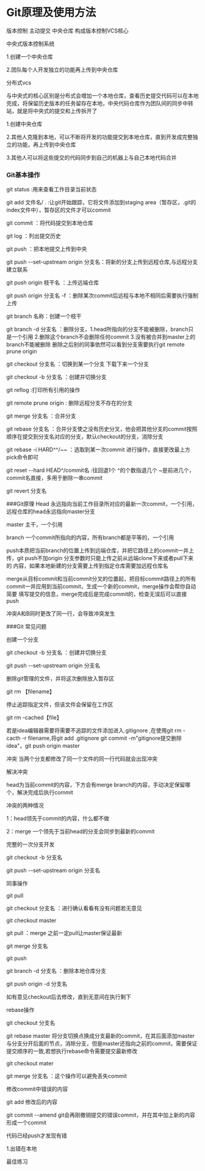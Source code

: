 # Git原理及使用方法
版本控制 主动提交 中央仓库 构成版本控制VCS核心

中央式版本控制系统

1.创建一个中央仓库

2.团队每个人开发独立的功能再上传到中央仓库

分布式vcs

与中央式的核心区别是分布式会增加一个本地仓库，查看历史提交代码可以在本地完成，将保留历史版本的任务留存在本地，中央代码仓库作为团队间的同步中转站，就是将中央式的提交和上传拆开了

1.创建中央仓库

2.其他人克隆到本地，可以不断将开发的功能提交到本地仓库，直到开发成完整独立的功能，再上传到中央仓库

3.其他人可以将这些提交的代码同步到自己的机器上与自己本地代码合并

### Git基本操作
git status :用来查看工作目录当前状态

git add 文件名/ . :让git开始跟踪，它将文件添加到staging area（暂存区，.git的index文件中），暂存区的文件才可以commit

git commit ：将代码提交到本地仓库

git log ：列出提交历史

git push ：把本地提交上传到中央 

git push --set-upstream origin 分支名：将新的分支上传到远程仓库,与远程分支建立联系

git push origin 枝干名 ：上传远端仓库

git push origin 分支名 -f ：删除某次commit后远程与本地不相同后需要执行强制上传

git branch  名称：创建一个枝干

git branch -d 分支名 ：删除分支，1.head所指向的分支不能被删除，branch只是一个引用 2.删除这个branch不会删除任何commit
 3.没有被合并到master上的branch不能被删除 删除之后别的同事依然可以看到分支需要执行git remote prune origin

git checkout 分支名 ：切换到某一个分支 下载下来一个分支

git checkout -b 分支名 ：创建并切换分支

git reflog :打印所有引用的操作

git remote prune origin : 删除远程分支不存在的分支

git merge 分支名 ：合并分支

git rebase 分支名 ：合并分支使之没有历史分叉，他会把其他分支的commit按照顺序在提交到分支名对应的分支，默认checkout的分支，消除分支

git rebase -i HARD^^/~~ ：选取到某一次commit 进行操作，直接更改最上方pick命令即可

git reset --hard HEAD^/commit名 :往回退1个  ^的个数指退几个 ~是前进几个，commit名直接，多用于删除一串commit
 
git revert 分支名


###Git原理
Head 永远指向当前工作目录所对应的最新一次commit，一个引用，远程仓库的head永远指向master分支

master 主干，一个引用

branch 一个commit所指向的内容，所有branch都是平等的，一个引用

push本质把当前branch的位置上传到远端仓库，并把它路径上的commit一并上传，git push不加origin 分支参数时只能上传之前从远端clone下来或者pull下来的
内容，如果本地新建的分支需要上传到指定仓库需要加远程仓库名

merge从目标commit和当前commit分叉的位置起，把目标commit路径上的所有commit一并应用到当前commit，生成一个新的commit，merge操作会帮你自动简要
填写提交的信息，merge完成后是完成commit的，检查无误后可以直接push

冲突A和B同时更改了同一行，会导致冲突发生

###Git 常见问题

创建一个分支

git checkout -b 分支名 ：创建并切换分支

git push --set-upstream origin 分支名

删除git管理的文件，并将这次删除放入暂存区

git rm 【filename】

停止追踪指定文件，但该文件会保留在工作区

git rm -cached【file】

若是idea编辑器需要将需要不追踪的文件添加进入.gitignore
,在使用git rm -cacth -r filename,将git add .gitignore
git commit -m"gitignore提交删除idea"，git push origin master

冲突 当两个分支都修改了同一个文件的同一行代码就会出现冲突

解决冲突

head为当前commit的内容，下方会有merge branch的内容，手动决定保留哪个，解决完成后执行commit

冲突的两种情况

1：head领先于commit的内容，什么都不做

2：merge 一个领先于当前head的分支会同步到最新的commit

完整的一次分支开发

git checkout -b 分支名

git push --set-upstream origin 分支名

同事操作

git pull 

git checkout 分支名 ：进行确认看看有没有问题若无意见

git checkout master

git pull ：merge 之前一定pull让master保证最新

git merge 分支名

git push

git branch -d 分支名 ：删除本地仓库分支

git push origin -d 分支名

如有意见checkout后去修改，直到无意间在执行剩下

rebase操作

git checkout 分支名

git rebase master 将分支切换点换成分支最新的commit，在其后面添加master与分支分开后面的节点，消除分支，但是master还指向之前的commit，需要保证提交顺序的一致,若想执行rebase命令需要提交最新修改

git checkout mater

git merge 分支名 ：这个操作可以避免丢失commit


修改commit中错误的内容

git add 修改后的内容

git commit --amend git会再刚撤销提交的错误commit，并在其中加上新的内容形成一个commit

代码已经push才发现有错

1.出错在本地



最佳练习










